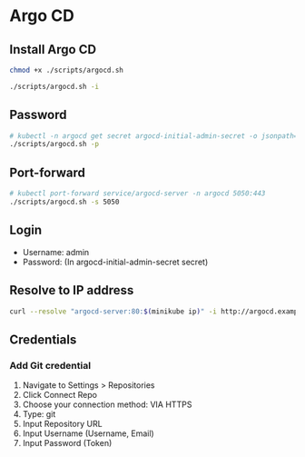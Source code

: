 # Argo CD


## Install Argo CD
``` bash
chmod +x ./scripts/argocd.sh

./scripts/argocd.sh -i
```

## Password
``` bash
# kubectl -n argocd get secret argocd-initial-admin-secret -o jsonpath="{.data.password}" | base64 -d
./scripts/argocd.sh -p
```

## Port-forward
``` bash
# kubectl port-forward service/argocd-server -n argocd 5050:443
./scripts/argocd.sh -s 5050
```

## Login
- Username: admin
- Password: (In argocd-initial-admin-secret secret)

## Resolve to IP address
``` bash
curl --resolve "argocd-server:80:$(minikube ip)" -i http://argocd.example
```

## Credentials
### Add Git credential
1. Navigate to Settings > Repositories
2. Click Connect Repo
3. Choose your connection method: VIA HTTPS
4. Type: git
5. Input Repository URL
6. Input Username (Username, Email)
7. Input Password (Token)